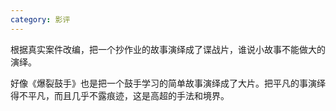 ```yaml
---
category: 影评
---
```


根据真实案件改编，把一个抄作业的故事演绎成了谍战片，谁说小故事不能做大的演绎。

好像《爆裂鼓手》也是把一个鼓手学习的简单故事演绎成了大片。把平凡的事演绎得不平凡，而且几乎不露痕迹，这是高超的手法和境界。
